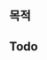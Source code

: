 ## 목적
<!-- 해당 이슈(티켓)이 처리해야할 목적 -->
<!-- 1 씩 증가하는 카운터를 만들자 -->

## Todo
<!-- 작업 UI 가 있으면 UI 추가하기 -->
<!-- 해당 기능을 개발하면서 작업할 리스트 -->
<!-- - [ ] 버튼 클릭시 +1 증가 ... -->
